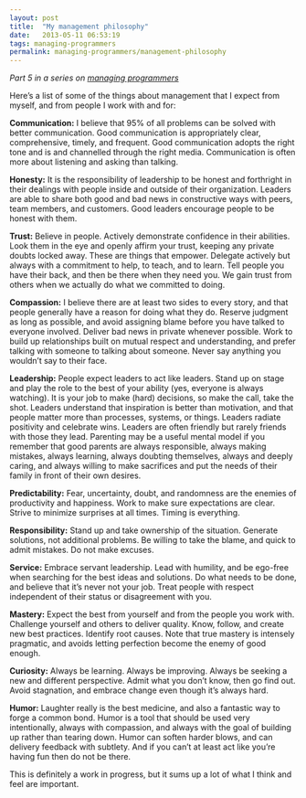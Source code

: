 ```yaml
---
layout: post
title:  "My management philosophy"
date:   2013-05-11 06:53:19
tags: managing-programmers
permalink: managing-programmers/management-philosophy
---
```

*Part 5 in a series on [managing programmers](/managing-programmers)*

Here’s a list of some of the things about management that I expect from myself, and from people I work with and for:

**Communication:** I believe that 95% of all problems can be solved with better communication. Good communication is appropriately clear, comprehensive, timely, and frequent. Good communication adopts the right tone and is and channelled through the right media. Communication is often more about listening and asking than talking.

**Honesty:** It is the responsibility of leadership to be honest and forthright in their dealings with people inside and outside of their organization. Leaders are able to share both good and bad news in constructive ways with peers, team members, and customers. Good leaders encourage people to be honest with them.

**Trust:** Believe in people. Actively demonstrate confidence in their abilities. Look them in the eye and openly affirm your trust, keeping any private doubts locked away. These are things that empower. Delegate actively but always with a commitment to help, to teach, and to learn. Tell people you have their back, and then be there when they need you. We gain trust from others when we actually do what we committed to doing.

**Compassion:** I believe there are at least two sides to every story, and that people generally have a reason for doing what they do. Reserve judgment as long as possible, and avoid assigning blame before you have talked to everyone involved. Deliver bad news in private whenever possible. Work to build up relationships built on mutual respect and understanding, and prefer talking with someone to talking about someone. Never say anything you wouldn’t say to their face.

**Leadership:** People expect leaders to act like leaders. Stand up on stage and play the role to the best of your ability (yes, everyone is always watching). It is your job to make (hard) decisions, so make the call, take the shot. Leaders understand that inspiration is better than motivation, and that people matter more than processes, systems, or things. Leaders radiate positivity and celebrate wins. Leaders are often friendly but rarely friends with those they lead. Parenting may be a useful mental model if you remember that good parents are always responsible, always making mistakes, always learning, always doubting themselves, always and deeply caring, and always willing to make sacrifices and put the needs of their family in front of their own desires.

**Predictability:** Fear, uncertainty, doubt, and randomness are the enemies of productivity and happiness. Work to make sure expectations are clear. Strive to minimize surprises at all times. Timing is everything.

**Responsibility:** Stand up and take ownership of the situation. Generate solutions, not additional problems. Be willing to take the blame, and quick to admit mistakes. Do not make excuses.

**Service:** Embrace servant leadership. Lead with humility, and be ego-free when searching for the best ideas and solutions. Do what needs to be done, and believe that it’s never not your job. Treat people with respect independent of their status or disagreement with you.

**Mastery:** Expect the best from yourself and from the people you work with. Challenge yourself and others to deliver quality. Know, follow, and create new best practices. Identify root causes. Note that true mastery is intensely pragmatic, and avoids letting perfection become the enemy of good enough.

**Curiosity:** Always be learning. Always be improving. Always be seeking a new and different perspective. Admit what you don’t know, then go find out. Avoid stagnation, and embrace change even though it’s always hard.

**Humor:** Laughter really is the best medicine, and also a fantastic way to forge a common bond. Humor is a tool that should be used very intentionally, always with compassion, and always with the goal of building up rather than tearing down. Humor can soften harder blows, and can delivery feedback with subtlety. And if you can’t at least act like you’re having fun then do not be there.

This is definitely a work in progress, but it sums up a lot of what I think and feel are important.
